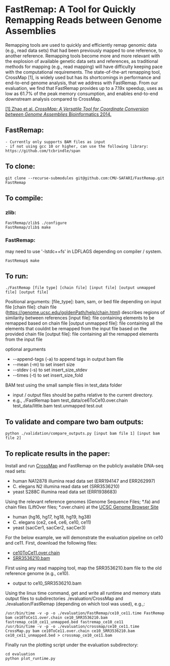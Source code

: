 # FastRemap: A Tool for Quickly Remapping Reads between Genome Assemblies 

Remapping tools are used to quickly and efficiently remap genomic data (e.g.,
read data sets) that had been previously mapped to one reference, to another
reference. Remapping tools become more and more relevant with the explosion of
available genetic data sets and references, as traditional methods for mapping
(e.g., read mapping) will have difficulty keeping pace with the computational
requirements. The state-of-the-art remapping tool, CrossMap \[1\], is widely
used but has its shortcomings in performance and end-to-end genome analysis,
that we address with FastRemap. From our evaluation, we find that FastRemap
provides up to a 7.19x speedup, uses as low as 61.7% of the peak memory
consumption, and enables end-to-end downstream analysis compared to CrossMap. 

[\[1\] Zhao et al. *CrossMap: A Versatile Tool for Coordinate Conversion between Genome Assemblies* Bioinformatics 2014.](https://academic.oup.com/bioinformatics/article/30/7/1006/234947?login=true) 

## FastRemap:
    - Currently only supports BAM files as input 
    - if not using gcc 10 or higher, can use the following library: https://github.com/tcbrindle/span

## To clone: 
```
git clone --recurse-submodules git@github.com:CMU-SAFARI/FastRemap.git FastRemap 
```

## To compile:
### zlib: 
```
FastRemap/zlib$ ./configure
FastRemap/zlib$ make
```

### FastRemap: 
may need to use '-lstdc++fs' in LDFLAGS depending on compiler / system. 
```
FastRemap$ make 
```

## To run: 
```
./FastRemap [file type] [chain file] [input file] [output unmapped file] [output file]
```

Positional arguments: 
      [file_type]:            bam, sam, or bed file depending on input file
      [chain file]:           chain file (https://genome.ucsc.edu/goldenPath/help/chain.html) describes regions of similarity between references
      [input file]:           file containing elements to be remapped based on chain file
      [output unmapped file]: file containing all the elements that couldnt be remapped from the input file based on the provided chain file
      [output file]:          file containing all the remapped elements from the input file

optional arguments
- --append-tags (-a) to append tags in output bam file 
- --mean (-m) to set insert size 
- --stdev (-s) to set insert_size_stdev
- --times (-t) to set insert_size_fold 

BAM test using the small sample files in test_data folder 
- input / output files should be paths relative to the current directory. 
- e.g., 
	./FastRemap bam test_data/ce6ToCe10.over.chain test_data/little.bam test.unmapped test.out


## To validate and compare two bam outputs: 
```
python ./validation/compare_outputs.py [input bam file 1] [input bam file 2] 
```

## To replicate results in the paper: 

Install and run [CrossMap](https://github.com/liguowang/CrossMap) and FastRemap on 
the publicly available DNA-seq read sets:
- human NA12878 illumina read data set (ERR194147 and ERR262997)
- C. elegans N2 illumina read data set (SRR3536210)
- yeast S288C illumina read data set (ERR1938683) 

Using the relevant reference genomes (Genome Sequence Files; \*.fa) and chain files (LiftOver
files; \*.over.chain) at the [UCSC Genome Browser
Site](https://hgdownload.soe.ucsc.edu/downloads.html) 
- human (hg16, hg17, hg18, hg19, hg38) 
- C. elegans (ce2, ce4, ce6, ce10, ce11) 
- yeast (sacCer1, sacCer2, sacCer3) 

For the below example, we will demonstrate the evaluation pipeline on ce10 and ce11. 
First, download the following files: 
- [ce10ToCe11.over.chain](ce10ToCe11.over.chain.gz) 
- [SRR3536210.bam](https://www.ncbi.nlm.nih.gov/sra/SRR3536210) 

First using any read mapping tool, map the SRR3536210.bam file to the old reference genome (e.g., ce10). 
- output to ce10_SRR3536210.bam 

Using the linux time command, get and write all runtime and memory stats output
files to subdirectories ./evaluation/CrossMap and ./evaluation/FastRemap
(depending on which tool was used), e.g.,: 
``` 
/usr/bin/time -v -p -o ./evaluation/FastRemap/ce10_ce11.time FastRemap bam ce10ToCe11.over.chain ce10_SRR3536210.bam fastremap_ce10_ce11_unmapped.bed fastremap_ce10_ce11
/usr/bin/time -v -p -o ./evaluation/crossmap/ce10_ce11.time CrossMap.py bam ce10ToCe11.over.chain ce10_SRR3536210.bam ce10_ce11_unmapped.bed > crossmap_ce10_ce11.bam 
``` 

Finally run the plotting script under the evaluation subdirectory: 
```
cd evaluation 
python plot_runtime.py 
```



